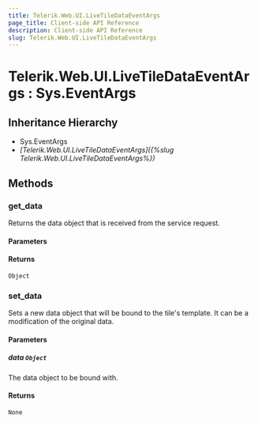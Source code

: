 ```yaml
---
title: Telerik.Web.UI.LiveTileDataEventArgs
page_title: Client-side API Reference
description: Client-side API Reference
slug: Telerik.Web.UI.LiveTileDataEventArgs
---
```


# Telerik.Web.UI.LiveTileDataEventArgs : Sys.EventArgs 

## Inheritance Hierarchy

* Sys.EventArgs
* *[Telerik.Web.UI.LiveTileDataEventArgs]({%slug Telerik.Web.UI.LiveTileDataEventArgs%})*

## Methods

### get_data

Returns the data object that is received from the service request. 

#### Parameters

#### Returns

`Object` 

### set_data

Sets a new data object that will be bound to the tile's template. It can be a modification of the original data. 

#### Parameters

##### data `Object`

The data object to be bound with.

#### Returns

`None` 




